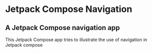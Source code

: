 # Jetpack Compose Navigation
## A Jetpack Compose navigation app

This Jetpack Compose app tries to illustrate the use of navigation in Jetpack compose
